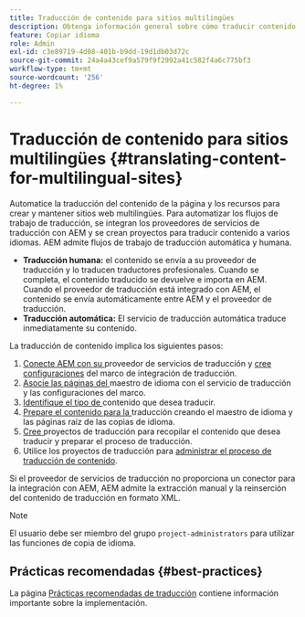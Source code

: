 ```yaml
---
title: Traducción de contenido para sitios multilingües
description: Obtenga información general sobre cómo traducir contenido para sitios multilingües.
feature: Copiar idioma
role: Admin
exl-id: c3e89719-4d08-401b-b9dd-19d1db03d72c
source-git-commit: 24a4a43cef9a579f9f2992a41c582f4a6c775bf3
workflow-type: tm+mt
source-wordcount: '256'
ht-degree: 1%

---
```


# Traducción de contenido para sitios multilingües {#translating-content-for-multilingual-sites}

Automatice la traducción del contenido de la página y los recursos para crear y mantener sitios web multilingües. Para automatizar los flujos de trabajo de traducción, se integran los proveedores de servicios de traducción con AEM y se crean proyectos para traducir contenido a varios idiomas. AEM admite flujos de trabajo de traducción automática y humana.

* **Traducción humana:** el contenido se envía a su proveedor de traducción y lo traducen traductores profesionales. Cuando se completa, el contenido traducido se devuelve e importa en AEM. Cuando el proveedor de traducción está integrado con AEM, el contenido se envía automáticamente entre AEM y el proveedor de traducción.
* **Traducción automática:** El servicio de traducción automática traduce inmediatamente su contenido.

La traducción de contenido implica los siguientes pasos:

1. [Conecte AEM con su ](integration-framework.md#connecting-to-a-translation-service-provider) proveedor de servicios de traducción y  [cree configuraciones](integration-framework.md) del marco de integración de traducción.
1. [Asocie las páginas del ](integration-framework.md#configuring-pages-for-translation) maestro de idioma con el servicio de traducción y las configuraciones del marco.
1. [Identifique el tipo de ](rules.md) contenido que desea traducir.
1. [Prepare el contenido para la ](preparation.md) traducción creando el maestro de idioma y las páginas raíz de las copias de idioma.
1. [Cree ](managing-projects.md) proyectos de traducción para recopilar el contenido que desea traducir y preparar el proceso de traducción.
1. Utilice los proyectos de traducción para [administrar el proceso de traducción de contenido](managing-projects.md).

Si el proveedor de servicios de traducción no proporciona un conector para la integración con AEM, AEM admite la extracción manual y la reinserción del contenido de traducción en formato XML.

>[!NOTE]
>
>El usuario debe ser miembro del grupo `project-administrators` para utilizar las funciones de copia de idioma.

## Prácticas recomendadas   {#best-practices}

La página [Prácticas recomendadas de traducción](best-practices.md) contiene información importante sobre la implementación.

